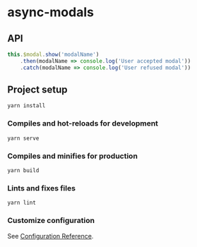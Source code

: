 # async-modals

## API
```javascript
this.$modal.show('modalName')
    .then(modalName => console.log('User accepted modal'))
    .catch(modalName => console.log('User refused modal'))
```

## Project setup
```
yarn install
```

### Compiles and hot-reloads for development
```
yarn serve
```

### Compiles and minifies for production
```
yarn build
```

### Lints and fixes files
```
yarn lint
```

### Customize configuration
See [Configuration Reference](https://cli.vuejs.org/config/).
